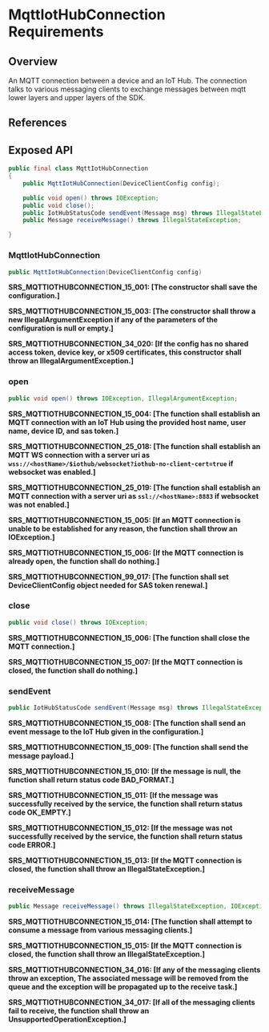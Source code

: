 # MqttIotHubConnection Requirements

## Overview

An MQTT connection between a device and an IoT Hub. The connection talks to various messaging clients to exchange messages between mqtt lower layers and upper layers of the SDK.

## References

## Exposed API

```java
public final class MqttIotHubConnection
{
    public MqttIotHubConnection(DeviceClientConfig config);

    public void open() throws IOException;
    public void close();
    public IotHubStatusCode sendEvent(Message msg) throws IllegalStateException;
    public Message receiveMessage() throws IllegalStateException;

}
```


### MqttIotHubConnection

```java
public MqttIotHubConnection(DeviceClientConfig config)
```

**SRS_MQTTIOTHUBCONNECTION_15_001: [**The constructor shall save the configuration.**]**

**SRS_MQTTIOTHUBCONNECTION_15_003: [**The constructor shall throw a new IllegalArgumentException if any of the parameters of the configuration is null or empty.**]**

**SRS_MQTTIOTHUBCONNECTION_34_020: [**If the config has no shared access token, device key, or x509 certificates, this constructor shall throw an IllegalArgumentException.**]**


### open

```java
public void open() throws IOException, IllegalArgumentException;
```

**SRS_MQTTIOTHUBCONNECTION_15_004: [**The function shall establish an MQTT connection with an IoT Hub using the provided host name, user name, device ID, and sas token.**]**

**SRS_MQTTIOTHUBCONNECTION_25_018: [**The function shall establish an MQTT WS connection with a server uri as `wss://<hostName>/$iothub/websocket?iothub-no-client-cert=true` if websocket was enabled.**]**

**SRS_MQTTIOTHUBCONNECTION_25_019: [**The function shall establish an MQTT connection with a server uri as `ssl://<hostName>:8883` if websocket was not enabled.**]**

**SRS_MQTTIOTHUBCONNECTION_15_005: [**If an MQTT connection is unable to be established for any reason, the function shall throw an IOException.**]**

**SRS_MQTTIOTHUBCONNECTION_15_006: [**If the MQTT connection is already open, the function shall do nothing.**]**

**SRS_MQTTIOTHUBCONNECTION_99_017: [**The function shall set DeviceClientConfig object needed for SAS token renewal.**]**

### close

```java
public void close() throws IOException;
```

**SRS_MQTTIOTHUBCONNECTION_15_006: [**The function shall close the MQTT connection.**]**

**SRS_MQTTIOTHUBCONNECTION_15_007: [**If the MQTT connection is closed, the function shall do nothing.**]**



### sendEvent

```java
public IotHubStatusCode sendEvent(Message msg) throws IllegalStateException
```

**SRS_MQTTIOTHUBCONNECTION_15_008: [**The function shall send an event message to the IoT Hub given in the configuration.**]**

**SRS_MQTTIOTHUBCONNECTION_15_009: [**The function shall send the message payload.**]**

**SRS_MQTTIOTHUBCONNECTION_15_010: [**If the message is null, the function shall return status code BAD_FORMAT.**]**

**SRS_MQTTIOTHUBCONNECTION_15_011: [**If the message was successfully received by the service, the function shall return status code OK_EMPTY.**]**

**SRS_MQTTIOTHUBCONNECTION_15_012: [**If the message was not successfully received by the service, the function shall return status code ERROR.**]**

**SRS_MQTTIOTHUBCONNECTION_15_013: [**If the MQTT connection is closed, the function shall throw an IllegalStateException.**]**


### receiveMessage

```java
public Message receiveMessage() throws IllegalStateException, IOException;
```

**SRS_MQTTIOTHUBCONNECTION_15_014: [**The function shall attempt to consume a message from various messaging clients.**]**

**SRS_MQTTIOTHUBCONNECTION_15_015: [**If the MQTT connection is closed, the function shall throw an IllegalStateException.**]**

**SRS_MQTTIOTHUBCONNECTION_34_016: [**If any of the messaging clients throw an exception, The associated message will be removed from the queue and the exception will be propagated up to the receive task.**]**

**SRS_MQTTIOTHUBCONNECTION_34_017: [**If all of the messaging clients fail to receive, the function shall throw an UnsupportedOperationException.**]**

